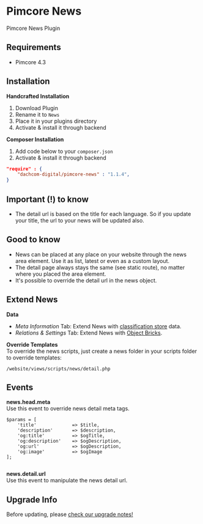 # Pimcore News
Pimcore News Plugin

## Requirements
* Pimcore 4.3

## Installation
**Handcrafted Installation**   
1. Download Plugin  
2. Rename it to `News`  
3. Place it in your plugins directory  
4. Activate & install it through backend 

**Composer Installation**  
1. Add code below to your `composer.json`  
2. Activate & install it through backend

```json
"require" : {
    "dachcom-digital/pimcore-news" : "1.1.4",
}
```

## Important (!) to know
* The detail url is based on the title for each language. So if you update your title, the url to your news will be updated also.

## Good to know
* News can be placed at any place on your website through the news area element. Use it as list, latest or even as a custom layout.
* The detail page always stays the same (see static route), no matter where you placed the area element.
* It's possible to override the detail url in the news object.

## Extend News  
**Data**  

* *Meta Information* Tab: Extend News with [classification store](https://www.pimcore.org/docs/latest/Objects/Object_Classes/Data_Types/Classification_Store.html) data.  
* *Relations & Settings* Tab: Extend News with [Object Bricks](https://www.pimcore.org/docs/latest/Objects/Object_Classes/Data_Types/Object_Bricks.html).  

**Override Templates**  
To override the news scripts, just create a news folder in your scripts folder to override templates:
 
 `/website/views/scripts/news/detail.php`
 
## Events
**news.head.meta**  
Use this event to override news detail meta tags.

```
$params = [
    'title'             => $title,
    'description'       => $description,
    'og:title'          => $ogTitle,
    'og:description'    => $ogDescription,
    'og:url'            => $ogDescription,
    'og:image'          => $ogImage
];
        
```
**news.detail.url**  
Use this event to manipulate the news detail url.

## Upgrade Info
Before updating, please [check our upgrade notes!](UPGRADE.md)
